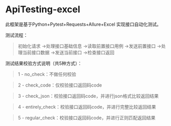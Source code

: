 # ApiTesting-excel
此框架是基于Python+Pytest+Requests+Allure+Excel 实现接口自动化测试。

测试流程：

> 初始化请求 ->处理接口基础信息 ->读取前置接口用例 ->发送前置接口 ->处理当前接口数据 ->发送当前接口  ->检查接口返回

测试结果校验方式说明（共5种方式）：

> 1 - no_check：不做任何校验

> 2 - check_code：仅校验接口返回码code

> 3 - check_json：校验接口返回码code，并进行json格式比较返回结果

> 4 - entirely_check：校验接口返回码code，并进行完整比较返回结果

> 5 - regular_check：校验接口返回码code，并进行正则匹配返回结果

